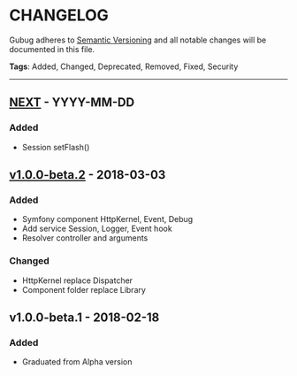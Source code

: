 # CHANGELOG

Gubug adheres to [Semantic Versioning](http://semver.org/spec/v2.0.0.html) and all notable changes will be documented in this file.

**Tags**: Added, Changed, Deprecated, Removed, Fixed, Security  

---

## [NEXT] - YYYY-MM-DD

### Added
- Session setFlash()

## [v1.0.0-beta.2] - 2018-03-03

### Added
- Symfony component HttpKernel, Event, Debug
- Add service Session, Logger, Event hook
- Resolver controller and arguments

### Changed
- HttpKernel replace Dispatcher
- Component folder replace Library


## v1.0.0-beta.1 - 2018-02-18

### Added
* Graduated from Alpha version


[NEXT]: https://github.com/qaharmdz/gubug/compare/v1.0.0-beta.2...HEAD
[v1.0.0-beta.2]: https://github.com/qaharmdz/gubug/compare/v1.0.0-beta.1...v1.0.0-beta.2
